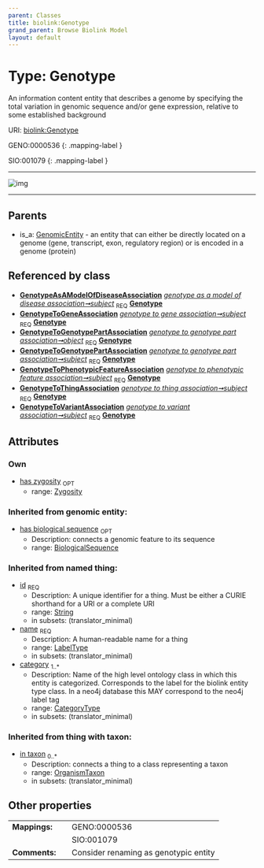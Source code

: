 ```yaml
---
parent: Classes
title: biolink:Genotype
grand_parent: Browse Biolink Model
layout: default
---
```


# Type: Genotype


An information content entity that describes a genome by specifying the total variation in genomic sequence and/or gene expression, relative to some established background

URI: [biolink:Genotype](https://w3id.org/biolink/vocab/Genotype)

GENO:0000536
{: .mapping-label }

SIO:001079
{: .mapping-label }


---

![img](http://yuml.me/diagram/nofunky;dir:TB/class/[Zygosity],[OrganismTaxon],[GenotypeToVariantAssociation],[GenotypeToThingAssociation],[GenotypeToPhenotypicFeatureAssociation],[GenotypeToGenotypePartAssociation],[GenotypeToGeneAssociation],[GenotypeAsAModelOfDiseaseAssociation],[Zygosity]%3Chas%20zygosity%200..1-%20[Genotype%7Chas_biological_sequence(i):biological_sequence%20%3F;id(i):string;name(i):label_type;category(i):category_type%20%2B],[GenotypeAsAModelOfDiseaseAssociation]-%20subject%201..1%3E[Genotype],[GenotypeToGeneAssociation]-%20subject%201..1%3E[Genotype],[GenotypeToGenotypePartAssociation]-%20object%201..1%3E[Genotype],[GenotypeToGenotypePartAssociation]-%20subject%201..1%3E[Genotype],[GenotypeToPhenotypicFeatureAssociation]-%20subject%201..1%3E[Genotype],[GenotypeToThingAssociation]-%20subject%201..1%3E[Genotype],[GenotypeToVariantAssociation]-%20subject%201..1%3E[Genotype],[GenomicEntity]%5E-[Genotype],[GenomicEntity])

---


## Parents

 *  is_a: [GenomicEntity](GenomicEntity.md) - an entity that can either be directly located on a genome (gene, transcript, exon, regulatory region) or is encoded in a genome (protein)

## Referenced by class

 *  **[GenotypeAsAModelOfDiseaseAssociation](GenotypeAsAModelOfDiseaseAssociation.md)** *[genotype as a model of disease association➞subject](genotype_as_a_model_of_disease_association_subject.md)*  <sub>REQ</sub>  **[Genotype](Genotype.md)**
 *  **[GenotypeToGeneAssociation](GenotypeToGeneAssociation.md)** *[genotype to gene association➞subject](genotype_to_gene_association_subject.md)*  <sub>REQ</sub>  **[Genotype](Genotype.md)**
 *  **[GenotypeToGenotypePartAssociation](GenotypeToGenotypePartAssociation.md)** *[genotype to genotype part association➞object](genotype_to_genotype_part_association_object.md)*  <sub>REQ</sub>  **[Genotype](Genotype.md)**
 *  **[GenotypeToGenotypePartAssociation](GenotypeToGenotypePartAssociation.md)** *[genotype to genotype part association➞subject](genotype_to_genotype_part_association_subject.md)*  <sub>REQ</sub>  **[Genotype](Genotype.md)**
 *  **[GenotypeToPhenotypicFeatureAssociation](GenotypeToPhenotypicFeatureAssociation.md)** *[genotype to phenotypic feature association➞subject](genotype_to_phenotypic_feature_association_subject.md)*  <sub>REQ</sub>  **[Genotype](Genotype.md)**
 *  **[GenotypeToThingAssociation](GenotypeToThingAssociation.md)** *[genotype to thing association➞subject](genotype_to_thing_association_subject.md)*  <sub>REQ</sub>  **[Genotype](Genotype.md)**
 *  **[GenotypeToVariantAssociation](GenotypeToVariantAssociation.md)** *[genotype to variant association➞subject](genotype_to_variant_association_subject.md)*  <sub>REQ</sub>  **[Genotype](Genotype.md)**

## Attributes


### Own

 * [has zygosity](has_zygosity.md)  <sub>OPT</sub>
    * range: [Zygosity](Zygosity.md)

### Inherited from genomic entity:

 * [has biological sequence](has_biological_sequence.md)  <sub>OPT</sub>
    * Description: connects a genomic feature to its sequence
    * range: [BiologicalSequence](types/BiologicalSequence.md)

### Inherited from named thing:

 * [id](id.md)  <sub>REQ</sub>
    * Description: A unique identifier for a thing. Must be either a CURIE shorthand for a URI or a complete URI
    * range: [String](types/String.md)
    * in subsets: (translator_minimal)
 * [name](name.md)  <sub>REQ</sub>
    * Description: A human-readable name for a thing
    * range: [LabelType](types/LabelType.md)
    * in subsets: (translator_minimal)
 * [category](category.md)  <sub>1..*</sub>
    * Description: Name of the high level ontology class in which this entity is categorized. Corresponds to the label for the biolink entity type class. In a neo4j database this MAY correspond to the neo4j label tag
    * range: [CategoryType](types/CategoryType.md)
    * in subsets: (translator_minimal)

### Inherited from thing with taxon:

 * [in taxon](in_taxon.md)  <sub>0..*</sub>
    * Description: connects a thing to a class representing a taxon
    * range: [OrganismTaxon](OrganismTaxon.md)
    * in subsets: (translator_minimal)

## Other properties

|  |  |  |
| --- | --- | --- |
| **Mappings:** | | GENO:0000536 |
|  | | SIO:001079 |
| **Comments:** | | Consider renaming as genotypic entity |


